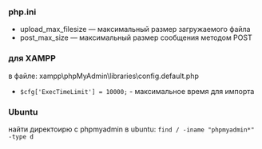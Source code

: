 ### php.ini
- upload_max_filesize — максимальный размер загружаемого файла
- post_max_size — максимальный размер сообщения методом POST

### для XAMPP
в файле: xampp\phpMyAdmin\libraries\config.default.php
- `$cfg['ExecTimeLimit'] = 10000;` - максимальное время для импорта

### Ubuntu  
найти директоирю с phpmyadmin в ubuntu: `find / -iname "phpmyadmin*" -type d`